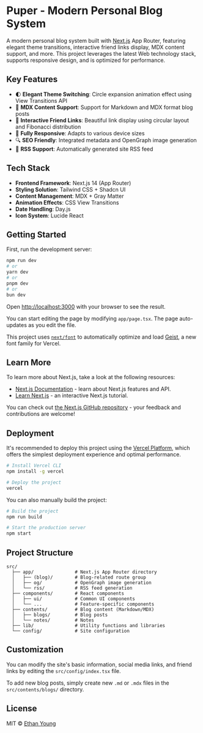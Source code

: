 # Puper - Modern Personal Blog System

A modern personal blog system built with [Next.js](https://nextjs.org) App Router, featuring elegant theme transitions, interactive friend links display, MDX content support, and more. This project leverages the latest Web technology stack, supports responsive design, and is optimized for performance.

## Key Features

- 🌓 **Elegant Theme Switching**: Circle expansion animation effect using View Transitions API
- 📝 **MDX Content Support**: Support for Markdown and MDX format blog posts
- 🔗 **Interactive Friend Links**: Beautiful link display using circular layout and Fibonacci distribution
- 📱 **Fully Responsive**: Adapts to various device sizes
- 🔍 **SEO Friendly**: Integrated metadata and OpenGraph image generation
- 📰 **RSS Support**: Automatically generated site RSS feed

## Tech Stack

- **Frontend Framework**: Next.js 14 (App Router)
- **Styling Solution**: Tailwind CSS + Shadcn UI
- **Content Management**: MDX + Gray Matter
- **Animation Effects**: CSS View Transitions
- **Date Handling**: Day.js
- **Icon System**: Lucide React

## Getting Started

First, run the development server:

```bash
npm run dev
# or
yarn dev
# or
pnpm dev
# or
bun dev
```

Open [http://localhost:3000](http://localhost:3000) with your browser to see the result.

You can start editing the page by modifying `app/page.tsx`. The page auto-updates as you edit the file.

This project uses [`next/font`](https://nextjs.org/docs/app/building-your-application/optimizing/fonts) to automatically optimize and load [Geist](https://vercel.com/font), a new font family for Vercel.

## Learn More

To learn more about Next.js, take a look at the following resources:

- [Next.js Documentation](https://nextjs.org/docs) - learn about Next.js features and API.
- [Learn Next.js](https://nextjs.org/learn) - an interactive Next.js tutorial.

You can check out [the Next.js GitHub repository](https://github.com/vercel/next.js) - your feedback and contributions are welcome!

## Deployment

It's recommended to deploy this project using the [Vercel Platform](https://vercel.com/new), which offers the simplest deployment experience and optimal performance.

```bash
# Install Vercel CLI
npm install -g vercel

# Deploy the project
vercel
```

You can also manually build the project:

```bash
# Build the project
npm run build

# Start the production server
npm start
```

## Project Structure

```
src/
  ├── app/               # Next.js App Router directory
  │   ├── (blog)/        # Blog-related route group
  │   ├── og/            # OpenGraph image generation
  │   └── rss/           # RSS feed generation
  ├── components/        # React components
  │   ├── ui/            # Common UI components
  │   └── ...            # Feature-specific components
  ├── contents/          # Blog content (Markdown/MDX)
  │   ├── blogs/         # Blog posts
  │   └── notes/         # Notes
  ├── lib/               # Utility functions and libraries
  └── config/            # Site configuration
```

## Customization

You can modify the site's basic information, social media links, and friend links by editing the `src/config/index.tsx` file.

To add new blog posts, simply create new `.md` or `.mdx` files in the `src/contents/blogs/` directory.

## License

MIT © [Ethan Young](https://github.com/yy921010)
